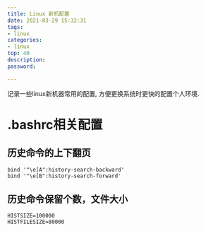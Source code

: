 ```yaml
---
title: Linux 新机配置 
date: 2021-03-29 15:32:31
tags: 
- linux
categories: 
- linux
top: 40
description: 
password: 

---
```


记录一些linux新机器常用的配置, 方便更换系统时更快的配置个人环境.

<!--more-->

# .bashrc相关配置

## 历史命令的上下翻页
```
bind '"\e[A":history-search-backward'
bind '"\e[B":history-search-forward'
```

## 历史命令保留个数，文件大小
```
HISTSIZE=100000
HISTFILESIZE=80000
```


